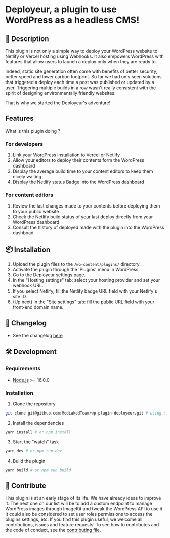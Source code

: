 # Deployeur, a plugin to use WordPress as a headless CMS!

## 📖 Description

This plugin is not only a simple way to deploy your WordPress website to Netlify or Vercel hosting using Webhooks.
It also empowers WordPress with features that allow users to launch a deploy only when they are ready to.

Indeed, static site generation often come with benefits of better security, better speed and lower carbon footprint.
So far we had only seen solutions that triggered a deploy each time a post was published or updated by a user.
Triggering multiple builds in a row wasn't really consistent with the spirit of designing environmentally friendly websites.

That is why we started the Deployeur's adventure!

## Features
What is this plugin doing ?
### For developers
1. Link your WordPress installation to Vercel or Netlify
2. Allow your editors to deploy their contents form the WordPress dashboard
3. Display the average build time to your content editors to keep them nicely waiting
4. Display the Netlify status Badge into the WordPress dashboard

### For content editors
1. Review the last changes made to your contents before deploying them to your public website
2. Check the Netlify build status of your last deploy directly from your WordPress dashboard 
3. Consult the history of deployed made with the plugin into the WordPress dashboad

## 📦 Installation

1. Upload the plugin files to the `/wp-content/plugins/` directory.
2. Activate the plugin through the 'Plugins' menu in WordPress.
3. Go to the Deployeur settings page.
4. In the "Hosting settings" tab: select your hosting provider and set your webhook URL.
5. If you select Netlify, fill the Netlify badge URL field with your Netlify's site ID.
5. (Up next) In the "Site settings" tab: fill the public URL field with your front-end domain name. 

## 📝 Changelog

-  See the changelog [here](CHANGELOG.md)

<!-- Development guide -->

## 🛠 Development

### Requirements

-  [Node.js](https://nodejs.org/en/) >= 16.0.0

### Installation

1. Clone the repository

```bash
git clone git@github.com:MediakodTeam/wp-plugin-deployeur.git # using SSH - preferred
```

2. Install the dependencies

```bash
yarn install # or npm install
```

3. Start the "watch" task

```bash
yarn dev # or npm run dev
```

4. Build the plugin

```bash
yarn build # or npm run build
```

## 🤝 Contribute
This plugin is at an early stage of its life. We have already ideas to improve it. The next one on our list will be to add a custom endpoint to manage WordPress images through ImageKit and tweak the WordPress APi to use it. It could also be considered to set user roles permissions to access the plugins settings, etc.
If you find this plugin useful, we welcome all contributions, issues and feature requests!
To see how to contributes and the code of conduct, see the [contributing file](CONTRIBUTING.md).
